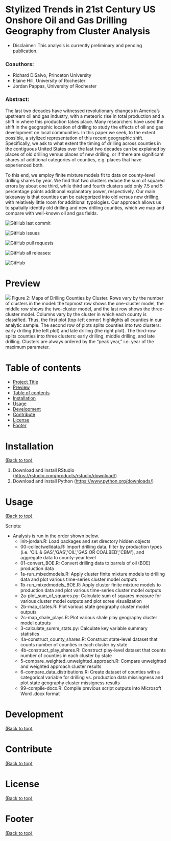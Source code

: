 # Stylized Trends in 21st Century US Onshore Oil and Gas Drilling Geography from Cluster Analysis
* Disclaimer: This analysis is currently preliminary and pending publication.

### Coauthors:
- Richard DiSalvo, Princeton University
- Elaine Hill, University of Rochester
- Jordan Pappas, University of Rochester

### Abstract:
The last two decades have witnessed revolutionary changes in America’s upstream oil and gas industry, with a meteoric rise in total production and a shift in where this production takes place. Many researchers have used the shift in the geographic location of drilling to study the effects of oil and gas development on local communities. In this paper we seek, to the extent possible, a stylized representation of this recent geographic shift. Specifically, we ask to what extent the timing of drilling across counties in the contiguous United States over the last two decades can be explained by places of old drilling versus places of new drilling, or if there are significant shares of additional categories of counties, e.g. places that have experienced both.

To this end, we employ finite mixture models fit to data on county-level drilling shares by year. We find that two clusters reduce the sum of squared errors by about one third, while third and fourth clusters add only 7.5 and 5 percentage points additional explanatory power, respectively. Our main takeaway is that counties can be categorized into old versus new drilling, with relatively little room for additional typologies. Our approach allows us to spatially identify old drilling and new drilling counties, which we map and compare with well-known oil and gas fields.



![GitHub last commit](https://img.shields.io/github/last-commit/jordanjpappas/Oil_Gas_Cluster_Analysis)

![GitHub issues](https://img.shields.io/github/issues-raw/jordanjpappas/Oil_Gas_Cluster_Analysis)

![GitHub pull requests](https://img.shields.io/github/issues-pr/jordanjpappas/Oil_Gas_Cluster_Analysis)

![GitHub all releases](https://img.shields.io/github/downloads/jordanjpappas/Oil_Gas_Cluster_Analysis/total):

![GitHub](https://img.shields.io/github/license/jordanjpappas/Oil_Gas_Cluster_Analysis)



# Preview

![](https://github.com/jordanjpappas/Portfolio/blob/master/images/O%26G-cluster_maps.png)
Figure 2: Maps of Drilling Counties by Cluster. Rows vary by the number of clusters in the model: the topmost row shows the one-cluster model, the middle row shows the two-cluster model, and the last row shows the three-cluster model. Columns vary by the cluster in which each county is classified. Thus, the first plot (top-left corner) highlights all counties in our analytic sample. The second row of plots splits counties into two clusters: early drilling (the left plot) and late drilling (the right plot). The third-row splits counties into three clusters: early drilling, middle drilling, and late drilling. Clusters are always ordered by the “peak year,” i.e. year of the maximum parameter.



# Table of contents

- [Project Title](#project-title)
- [Preview](#preview)
- [Table of contents](#table-of-contents)
- [Installation](#installation)
- [Usage](#usage)
- [Development](#development)
- [Contribute](#contribute)
- [License](#license)
- [Footer](#footer)



# Installation
[(Back to top)](#table-of-contents)

1. Download and install RStudio (https://rstudio.com/products/rstudio/download/)
2. Download and install Python (https://www.python.org/downloads/)



# Usage
[(Back to top)](#table-of-contents)

Scripts:
* Analysis is run in the order shown below.
    - init-jordan.R: Load packages and set directory hidden objects
    - 00-collectwelldata.R: Import drilling data, filter by production types (i.e. 'OIL & GAS','GAS','OIL','GAS OR COALBED','CBM'), and aggregate data to county-year level
    - 01-convert_BOE.R: Convert drilling data to barrels of oil (BOE) production data
    - 1a-run_mixedmodels.R: Apply cluster finite mixture models to drilling data and plot various time-series cluster model outputs
    - 1b-run_mixedmodels_BOE.R: Apply cluster finite mixture models to production data and plot various time-series cluster model outputs
    - 2a-plot_sum_of_squares.py: Calculate sum of squares measure for various cluster model outputs and plot scree visualization
    - 2b-map_states.R: Plot various state geography cluster model outputs
    - 2c-map_shale_plays.R: Plot various shale play geography cluster model outputs
    - 3-calculate_summ_stats.py: Calculate key variable summary statistics
    - 4a-construct_county_shares.R: Construct state-level dataset that counts number of counties in each cluster by state
    - 4b-construct_play_shares.R: Construct play-level dataset that counts number of counties in each cluster by state
    - 5-compare_weighted_unweighted_approach.R: Compare unweighted and weighted approach cluster results
    - 6-compare_data_distributions.R: Create dataset of counties with a categorical variable for drilling vs. production data missingness and plot state geography cluster missigness results
    - 99-compile-docx.R: Compile previous script outputs into Microsoft Word .docx format



# Development
[(Back to top)](#table-of-contents)



# Contribute
[(Back to top)](#table-of-contents)



# License
[(Back to top)](#table-of-contents)



# Footer
[(Back to top)](#table-of-contents)



